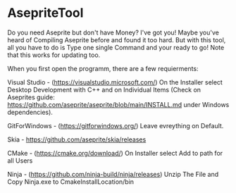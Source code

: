 # AsepriteTool
Do you need Aseprite but don't have Money? I've got you! Maybe you've heard of Compiling Aseprite before and found it too hard. But with this tool, all you have to do is Type one single Command and your ready to go! Note that this works for updating too.

When you first open the programm, there are a few requierments:

Visual Studio - (https://visualstudio.microsoft.com/) On the Installer select Desktop Development with C++ and on Individual Items (Check on Aseprites guide: https://github.com/aseprite/aseprite/blob/main/INSTALL.md under Windows dependencies).

GitForWindows - (https://gitforwindows.org/) Leave evreything on Default.

Skia - https://github.com/aseprite/skia/releases

CMake - (https://cmake.org/download/) On Installer select Add to path for all Users

Ninja - (https://github.com/ninja-build/ninja/releases) Unzip The File and Copy Ninja.exe to CmakeInstallLocation/bin
